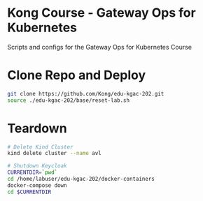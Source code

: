 # Kong Course - Gateway Ops for Kubernetes
Scripts and configs for the Gateway Ops for Kubernetes Course

# Clone Repo and Deploy
```bash
git clone https://github.com/Kong/edu-kgac-202.git
source ./edu-kgac-202/base/reset-lab.sh
```

# Teardown
```bash
# Delete Kind Cluster
kind delete cluster --name avl

# Shutdown Keycloak
CURRENTDIR=`pwd`
cd /home/labuser/edu-kgac-202/docker-containers
docker-compose down
cd $CURRENTDIR
```